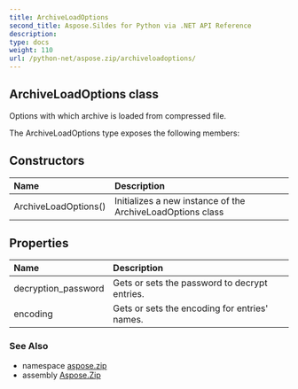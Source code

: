 ```yaml
---
title: ArchiveLoadOptions
second_title: Aspose.Sildes for Python via .NET API Reference
description: 
type: docs
weight: 110
url: /python-net/aspose.zip/archiveloadoptions/
---
```


## ArchiveLoadOptions class

Options with which archive is loaded from compressed file.

The ArchiveLoadOptions type exposes the following members:
## Constructors
| Name | Description |
| :- | :- |
|ArchiveLoadOptions()|Initializes a new instance of the ArchiveLoadOptions class|
## Properties
| Name | Description |
| :- | :- |
|decryption_password|Gets or sets the password to decrypt entries.|
|encoding|Gets or sets the encoding for entries' names.|

### See Also

* namespace [aspose.zip](/zip/python-net/aspose.zip/)
* assembly [Aspose.Zip](/zip/python-net/)

